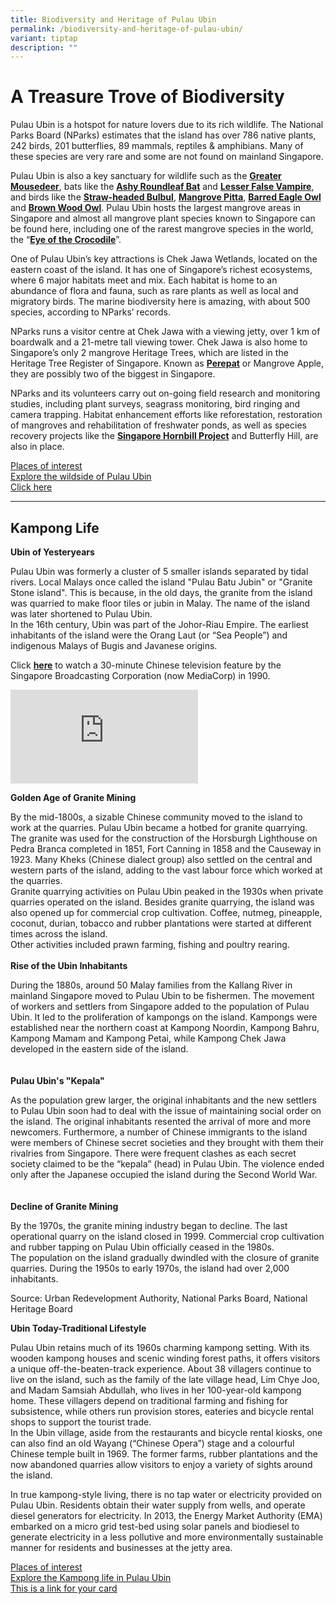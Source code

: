 ```yaml
---
title: Biodiversity and Heritage of Pulau Ubin
permalink: /biodiversity-and-heritage-of-pulau-ubin/
variant: tiptap
description: ""
---
```

<h1><strong>A Treasure Trove of Biodiversity&nbsp;</strong></h1>
<p>Pulau Ubin is a hotspot for nature lovers due to its rich wildlife. The
National Parks Board (NParks) estimates that the island has over&nbsp;786
native plants, 242 birds, 201 butterflies, 89 mammals, reptiles &amp; amphibians.
Many of these species are very rare and some are not found on mainland
Singapore.</p>
<p>Pulau Ubin is also a key sanctuary for wildlife such as the <strong><a href="https://www.nparks.gov.sg/florafaunaweb/fauna/1/1/11" rel="noopener noreferrer nofollow" target="_blank">Greater Mousedeer</a></strong>,
bats like the <strong><a href="https://www.facebook.com/nparksbuzz/posts/the-ashy-roundleaf-bat-hipposideros-cineraceus-was-first-recorded-on-pulau-ubin-/1960144947358305/" rel="noopener noreferrer nofollow" target="_blank">Ashy Roundleaf Bat</a></strong> and <strong><a href="https://www.nparks.gov.sg/florafaunaweb/fauna/2/1/219" rel="noopener noreferrer nofollow" target="_blank">Lesser False Vampire</a></strong>,
and birds like the <strong><a href="https://www.nparks.gov.sg/florafaunaweb/fauna/3/6/36" rel="noopener noreferrer nofollow" target="_blank">Straw-headed Bulbul</a></strong>, <strong><a href="https://www.nparks.gov.sg/florafaunaweb/fauna/2/7/276" rel="noopener noreferrer nofollow" target="_blank">Mangrove Pitta</a></strong>, <strong><a href="https://www.nparks.gov.sg/florafaunaweb/fauna/6/3/630" rel="noopener noreferrer nofollow" target="_blank">Barred Eagle Owl</a></strong> and <strong><a href="https://www.nparks.gov.sg/nparksbuzz/nov-issue-2020/conservation/in-the-lonely-'owl'" rel="noopener noreferrer nofollow" target="_blank">Brown Wood Owl</a></strong>.
Pulau Ubin hosts the largest mangrove areas in Singapore and almost all
mangrove plant species known to Singapore can be found here, including
one of the rarest mangrove species in the world, the “<strong><a href="https://www.nparks.gov.sg/florafaunaweb/flora/4/0/4002" rel="noopener noreferrer nofollow" target="_blank">Eye of the Crocodile</a></strong>”.&nbsp;</p>
<p>One of Pulau Ubin’s key attractions is Chek Jawa Wetlands, located on
the eastern coast of the island. It has one of Singapore’s richest ecosystems,
where 6 major habitats meet and mix. Each habitat is home to an abundance
of flora and fauna, such as rare plants as well as local and migratory
birds. The marine biodiversity here is amazing, with about 500 species,
according to NParks’ records.</p>
<p>NParks runs a visitor centre at Chek Jawa with a viewing jetty, over 1
km of boardwalk and a 21-metre tall viewing tower. Chek Jawa is also home
to Singapore’s only 2 mangrove Heritage Trees, which are listed in the
Heritage Tree Register of Singapore. Known as <strong><a href="https://www.nparks.gov.sg/florafaunaweb/flora/4/7/4739" rel="noopener noreferrer nofollow" target="_blank">Perepat</a></strong> or
Mangrove Apple, they are possibly two of the biggest in Singapore.</p>
<p>NParks and its volunteers carry out on-going field research and monitoring
studies, including plant surveys, seagrass monitoring, bird ringing and
camera trapping. Habitat enhancement efforts like reforestation, restoration
of mangroves and rehabilitation of freshwater ponds, as well as species
recovery projects like the <strong><a href="https://www.nparks.gov.sg/-/media/cuge/ebook/citygreen/cg4/cg4_14.pdf?la=en&amp;hash=0463E2630FB091E0BE1AA5B6AEA70AD27CC43FF0" rel="noopener noreferrer nofollow" target="_blank">Singapore Hornbill Project</a></strong> and
Butterfly Hill, are also in place.</p>
<p></p>
<div class="isomer-card-grid"><a rel="noopener noreferrer nofollow" href="/biodiversity/" class="isomer-card"><div class="isomer-card-body"><div class="isomer-card-title">Places of interest</div><div class="isomer-card-description">Explore the wildside of Pulau Ubin</div><div class="isomer-card-link">Click here</div></div></a>
</div>
<hr>
<h2>Kampong Life</h2>
<p><strong>Ubin of Yesteryears</strong>
</p>
<p>Pulau Ubin was formerly a cluster of 5 smaller islands separated by tidal
rivers. Local Malays once called the island "Pulau Batu Jubin" or "Granite
Stone island". This is because, in the old days, the granite from the island
was quarried to make floor tiles or jubin in Malay. The name of the island
was later shortened to Pulau Ubin.
<br>In the 16th century, Ubin was part of the Johor-Riau Empire. The earliest
inhabitants of the island were the Orang Laut (or “Sea People”) and indigenous
Malays of Bugis and Javanese origins.</p>
<p>Click <strong><a href="https://www.youtube.com/watch?v=s882nfgbdZc&amp;t=220s" rel="noopener noreferrer" target="_blank">here</a></strong> to
watch a 30-minute Chinese television feature by the Singapore Broadcasting
Corporation (now MediaCorp) in 1990.</p>
<div class="iframe-wrapper">
<iframe allowfullscreen="true" frameborder="0" src="https://www.youtube.com/embed/s882nfgbdZc?si=8JDQT70X44ZffGhy"></iframe>
</div>
<p><strong>Golden Age of Granite Mining</strong>
</p>
<p>By the mid-1800s, a sizable Chinese community moved to the island to work
at the quarries. Pulau Ubin became a hotbed for granite quarrying. The
granite was used for the construction of the Horsburgh Lighthouse on Pedra
Branca completed in 1851, Fort Canning in 1858 and the Causeway in 1923.
Many Kheks (Chinese dialect group) also settled on the central and western
parts of the island, adding to the vast labour force which worked at the
quarries.
<br>Granite quarrying activities on Pulau Ubin peaked in the 1930s when private
quarries operated on the island. Besides granite quarrying, the island
was also opened up for commercial crop cultivation. Coffee, nutmeg, pineapple,
coconut, durian, tobacco and rubber plantations were started at different
times across the island.
<br>Other activities included prawn farming, fishing and poultry rearing.
<br>
<br><strong>Rise of the Ubin Inhabitants</strong>
</p>
<p>During the 1880s, around 50 Malay families from the Kallang River in mainland
Singapore moved to Pulau Ubin to be fishermen. The movement of workers
and settlers from Singapore added to the population of Pulau Ubin. It led
to the proliferation of kampongs on the island. Kampongs were established
near the northern coast at Kampong Noordin, Kampong Bahru, Kampong Mamam
and Kampong Petai, while Kampong Chek Jawa developed in the eastern side
of the island.
<br>
<br>
<br><strong>Pulau Ubin's "Kepala"</strong>
</p>
<p>As the population grew larger, the original inhabitants and the new settlers
to Pulau Ubin soon had to deal with the issue of maintaining social order
on the island. The original inhabitants resented the arrival of more and
more newcomers. Furthermore, a number of Chinese immigrants to the island
were members of Chinese secret societies and they brought with them their
rivalries from Singapore. There were frequent clashes as each secret society
claimed to be the “kepala” (head) in Pulau Ubin. The violence ended only
after the Japanese occupied the island during the Second World War.
<br>
<br>
<br><strong>Decline of Granite Mining</strong>
</p>
<p>By the 1970s, the granite mining industry began to decline. The last operational
quarry on the island closed in 1999. Commercial crop cultivation and rubber
tapping on Pulau Ubin officially ceased in the 1980s.
<br>The population on the island gradually dwindled with the closure of granite
quarries. During the 1950s to early 1970s, the island had over 2,000 inhabitants.</p>
<p>Source: Urban Redevelopment Authority, National Parks Board, National
Heritage Board</p>
<p><strong>Ubin Today-Traditional Lifestyle</strong>
</p>
<p>Pulau Ubin retains much of its 1960s charming kampong setting. With its
wooden kampong houses and scenic winding forest paths, it offers visitors
a unique off-the-beaten-track experience. About 38 villagers continue to
live on the island, such as the family of the late village head, Lim Chye
Joo, and Madam Samsiah Abdullah, who lives in her 100-year-old kampong
home. These villagers depend on traditional farming and fishing for subsistence,
while others run provision stores, eateries and bicycle rental shops to
support the tourist trade.
<br>In the Ubin village, aside from the restaurants and bicycle rental kiosks,
one can also find an old Wayang (“Chinese Opera”) stage and a colourful
Chinese temple built in 1969. The former farms, rubber plantations and
the now abandoned quarries allow visitors to enjoy a variety of sights
around the island.</p>
<p>In true kampong-style living, there is no tap water or electricity provided
on Pulau Ubin. Residents obtain their water supply from wells, and operate
diesel generators for electricity. In 2013, the Energy Market Authority
(EMA) embarked on a micro grid test-bed using solar panels and biodiesel
to generate electricity in a less pollutive and more environmentally sustainable
manner for residents and businesses at the jetty area.</p>
<p></p>
<div class="isomer-card-grid"><a rel="noopener noreferrer nofollow" href="/heritage/" class="isomer-card"><div class="isomer-card-body"><div class="isomer-card-title">Places of interest</div><div class="isomer-card-description">Explore the Kampong life in Pulau Ubin</div><div class="isomer-card-link">This is a link for your card</div></div></a>
</div>
<p></p>